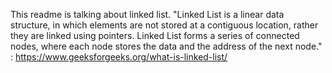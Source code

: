 This readme is talking about linked list.
"Linked List is a linear data structure, in which elements are not stored at a contiguous location, rather they are linked using pointers. Linked List forms a series of connected nodes, where each node stores the data and the address of the next node." : https://www.geeksforgeeks.org/what-is-linked-list/
